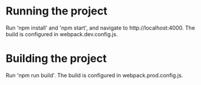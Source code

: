 # Running the project
Run 'npm install' and 'npm start', and navigate to http://localhost:4000. The build is configured in webpack.dev.config.js.


# Building the project
Run 'npm run build'. The build is configured in webpack.prod.config.js.

